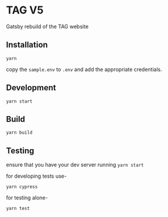 # TAG V5

Gatsby rebuild of the TAG website

## Installation

```shell
yarn
```

copy the `sample.env` to `.env` and add the appropriate credentials.

## Development

```shell
yarn start
```

## Build

```shell
yarn build
```

## Testing

ensure that you have your dev server running `yarn start`

for developing tests use-

```shell
yarn cypress
```

for testing alone-

```shell
yarn test
```
